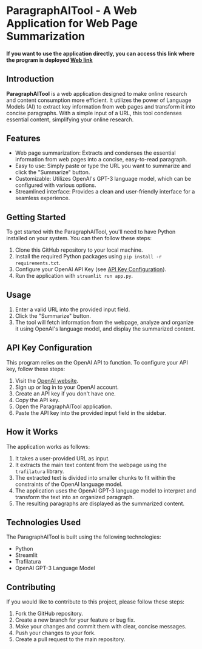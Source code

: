 # ParagraphAITool - A Web Application for Web Page Summarization

#### __If you want to use the application directly, you can access this link where the program is deployed__ [Web link](https://huggingface.co/spaces/Matt-CB/ParagraphAITool)


## Introduction

**ParagraphAITool** is a web application designed to make online research and content consumption more efficient. It utilizes the power of Language Models (AI) to extract key information from web pages and transform it into concise paragraphs. With a simple input of a URL, this tool condenses essential content, simplifying your online research.

## Features

- Web page summarization: Extracts and condenses the essential information from web pages into a concise, easy-to-read paragraph.
- Easy to use: Simply paste or type the URL you want to summarize and click the "Summarize" button.
- Customizable: Utilizes OpenAI's GPT-3 language model, which can be configured with various options.
- Streamlined interface: Provides a clean and user-friendly interface for a seamless experience.

## Getting Started

To get started with the ParagraphAITool, you'll need to have Python installed on your system. You can then follow these steps:

1. Clone this GitHub repository to your local machine.
2. Install the required Python packages using `pip install -r requirements.txt`.
3. Configure your OpenAI API Key (see [API Key Configuration](#api-key-configuration)).
4. Run the application with `streamlit run app.py`.

## Usage

1. Enter a valid URL into the provided input field.
2. Click the "Summarize" button.
3. The tool will fetch information from the webpage, analyze and organize it using OpenAI's language model, and display the summarized content.

## API Key Configuration

This program relies on the OpenAI API to function. To configure your API key, follow these steps:

1. Visit the [OpenAI website](https://openai.com/).
2. Sign up or log in to your OpenAI account.
3. Create an API key if you don't have one.
4. Copy the API key.
5. Open the ParagraphAITool application.
6. Paste the API key into the provided input field in the sidebar.

## How it Works

The application works as follows:

1. It takes a user-provided URL as input.
2. It extracts the main text content from the webpage using the `trafilatura` library.
3. The extracted text is divided into smaller chunks to fit within the constraints of the OpenAI language model.
4. The application uses the OpenAI GPT-3 language model to interpret and transform the text into an organized paragraph.
5. The resulting paragraphs are displayed as the summarized content.

## Technologies Used

The ParagraphAITool is built using the following technologies:

- Python
- Streamlit
- Trafilatura
- OpenAI GPT-3 Language Model

## Contributing

If you would like to contribute to this project, please follow these steps:

1. Fork the GitHub repository.
2. Create a new branch for your feature or bug fix.
3. Make your changes and commit them with clear, concise messages.
4. Push your changes to your fork.
5. Create a pull request to the main repository.


